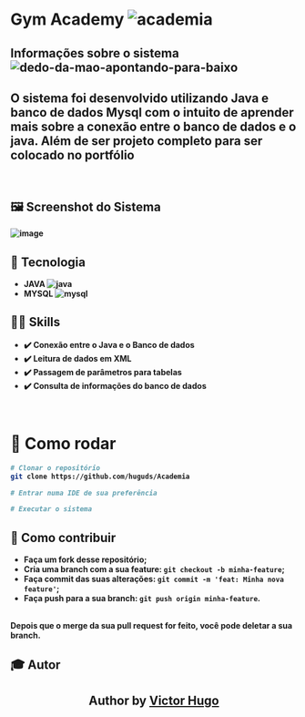 # <Strong> Gym Academy <Strong/> ![academia](https://user-images.githubusercontent.com/79457377/141645033-34c3d00a-fb27-4557-994e-f860a00b18a3.png)

## Informações sobre o sistema ![dedo-da-mao-apontando-para-baixo](https://user-images.githubusercontent.com/79457377/141991575-857e8067-45b0-4bb2-a226-9b0afd3bdc98.png)
  
<h2> O sistema foi desenvolvido utilizando Java e banco de dados Mysql com o intuito de aprender mais sobre a conexão entre o banco de dados e o java. Além de ser projeto completo para ser colocado no portfólio </h2>
</br>

## 🖼 Screenshot do Sistema </br>
![image](https://user-images.githubusercontent.com/79457377/141645383-7194b610-dad2-4257-b4a7-dd3595f49c22.png)

## 🚀 Tecnologia <br/>
  * JAVA ![java](https://user-images.githubusercontent.com/79457377/141989155-b1f1ccd5-e469-44f0-ad7f-7dc223f859f4.png)
  * MYSQL ![mysql](https://user-images.githubusercontent.com/79457377/141989499-e2194e66-9bcd-4dcc-b4ca-2524a5754189.png)

## :man_technologist: Skills
  - :heavy_check_mark: Conexão entre o Java e o Banco de dados
  - :heavy_check_mark: Leitura de dados em XML
  - :heavy_check_mark: Passagem de parâmetros para tabelas
  - :heavy_check_mark: Consulta de informações do banco de dados
  <br/>
  
   # 👷 Como rodar

```bash
# Clonar o repositório
git clone https://github.com/huguds/Academia

# Entrar numa IDE de sua preferência 

# Executar o sistema

```

## 🤔 Como contribuir <br/>

- Faça um fork desse repositório; <br/>
- Cria uma branch com a sua feature: `git checkout -b minha-feature`;<br/>
- Faça commit das suas alterações: `git commit -m 'feat: Minha nova feature'`; <br/>
- Faça push para a sua branch: `git push origin minha-feature`.<br/>
<br/>
Depois que o merge da sua pull request for feito, você pode deletar a sua branch. <br/>
  
## :mortar_board: Autor
<h2 align="center">
  Author by  <a href="https://www.linkedin.com/in/victor-hugo-9b4723200/" target="_blank"> Victor Hugo </a>
  </h2>
